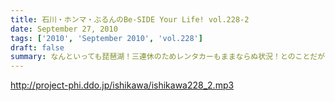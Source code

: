 ```yaml
---
title: 石川・ホンマ・ぶるんのBe-SIDE Your Life! vol.228-2
date: September 27, 2010
tags: ['2010', 'September 2010', 'vol.228']
draft: false
summary: なんといっても琵琶湖！三連休のためレンタカーもままならぬ状況！とのことだが・・・無事を願いたいものです。ちなみに今回は、チケットがなくても入れる「フリーエリア」にブースがあるとのことなのでライブ観覧のないひとも触れあい！？が可能ですよ。NAMAE
---
```


http://project-phi.ddo.jp/ishikawa/ishikawa228_2.mp3